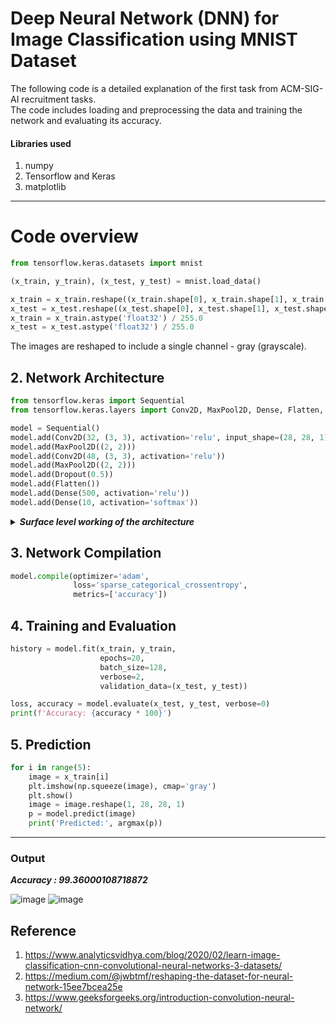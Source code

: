# Deep Neural Network (DNN) for Image Classification using MNIST Dataset
The following code is a detailed explanation of the first task from ACM-SIG-AI recruitment tasks.<br>
The code includes loading and preprocessing the data and training the network and evaluating its accuracy.<br>

#### Libraries used
1. numpy
2. Tensorflow and Keras
4. matplotlib

-------------------

# Code overview
``` py
from tensorflow.keras.datasets import mnist

(x_train, y_train), (x_test, y_test) = mnist.load_data()
```
```py
x_train = x_train.reshape((x_train.shape[0], x_train.shape[1], x_train.shape[2], 1))
x_test = x_test.reshape((x_test.shape[0], x_test.shape[1], x_test.shape[2], 1))
x_train = x_train.astype('float32') / 255.0
x_test = x_test.astype('float32') / 255.0
```
The images are reshaped to include a single channel - gray (grayscale).
## 2. Network Architecture
```py
from tensorflow.keras import Sequential
from tensorflow.keras.layers import Conv2D, MaxPool2D, Dense, Flatten, Dropout

model = Sequential()
model.add(Conv2D(32, (3, 3), activation='relu', input_shape=(28, 28, 1)))
model.add(MaxPool2D((2, 2)))
model.add(Conv2D(48, (3, 3), activation='relu'))
model.add(MaxPool2D((2, 2)))
model.add(Dropout(0.5))
model.add(Flatten())
model.add(Dense(500, activation='relu'))
model.add(Dense(10, activation='softmax'))
``` 

<details>
  <summary><i><b>Surface level working of the architecture</b></i></summary>

* **Conv2D**: Introduces a 2D convolution kernel (a matrix) used for detecting spaces and edges. It works like a set of moving filters over the input image which is then activated using an activation function (ReLU in this case).
* **MaxPool2D**: Reduces the spatial dimensions of the input , performing downsampling by taking the maximum value in each region (part) of the input.
* **Dropout**: Regularization technique that randomly sets a fraction of input units to zero during training to prevent overfitting.
* **Flatten**: Converts the 3D output of convolutional layers into a 1D matrix, making it suitable for input to fully connected layers.
* **Dense**: Fully connected layers which perform high-level classification. Each neuron in a Dense layer is connected to every neuron in the previous layer.
* **Softmax Activation**: Applied in the final layer for multi-class classification, converting raw scores into probabilities .
  
</details>

## 3. Network Compilation
```py
model.compile(optimizer='adam',
              loss='sparse_categorical_crossentropy',
              metrics=['accuracy'])
```
## 4. Training and Evaluation
```py
history = model.fit(x_train, y_train,
                    epochs=20,
                    batch_size=128,
                    verbose=2,
                    validation_data=(x_test, y_test))
```
```py
loss, accuracy = model.evaluate(x_test, y_test, verbose=0)
print(f'Accuracy: {accuracy * 100}')
```
## 5. Prediction
```py
for i in range(5):
    image = x_train[i]
    plt.imshow(np.squeeze(image), cmap='gray')
    plt.show()
    image = image.reshape(1, 28, 28, 1)
    p = model.predict(image)
    print('Predicted:', argmax(p))
```
------------------------------------------------------------
### Output
<b><i>Accuracy : 99.36000108718872</i></b>

![image](https://github.com/0x-d15c0/ACM-SIGAI-TASKS/assets/117750351/82de7f30-e97e-46e3-a106-90a9bf161342)
![image](https://github.com/0x-d15c0/ACM-SIGAI-TASKS/assets/117750351/f894c69b-0060-41d3-a3b4-2cd2bea61392)

## Reference
1. https://www.analyticsvidhya.com/blog/2020/02/learn-image-classification-cnn-convolutional-neural-networks-3-datasets/
2. https://medium.com/@jwbtmf/reshaping-the-dataset-for-neural-network-15ee7bcea25e
3. https://www.geeksforgeeks.org/introduction-convolution-neural-network/

